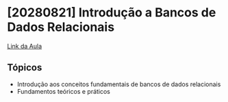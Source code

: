 # [20280821] Introdução a Bancos de Dados Relacionais

[Link da Aula](https://www.notion.so/20280821-Introdu-o-a-Bancos-de-Dados-Relacionais-255256ceaea7809d97a9c726b74c2d5b?pvs=21)

## Tópicos

- Introdução aos conceitos fundamentais de bancos de dados relacionais
- Fundamentos teóricos e práticos

